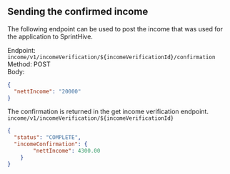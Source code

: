## Sending the confirmed income

The following endpoint can be used to post the income that was used for the application to SprintHive. 

Endpoint: ```income/v1/incomeVerification/${incomeVerificationId}/confirmation```  
Method: POST  
Body:
```json
{
  "nettIncome": "20000"
}
```

The confirmation is returned in the get income verification endpoint. ```income/v1/incomeVerification/${incomeVerificationId}```

```json
{
  "status": "COMPLETE",
  "incomeConfirmation": {
        "nettIncome": 4300.00
    }
}
```